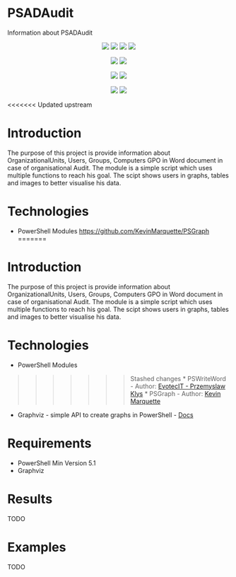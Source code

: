 # PSADAudit
Information about PSADAudit

<p align="center">
  <a href="https://www.powershellgallery.com/packages/PSADAudit"><img src="https://img.shields.io/codefactor/grade/github/oliwex/PSADAudit/MODULE?style=plastic"></a>
  <a href="https://www.powershellgallery.com/packages/PSADAudit"><img src="https://img.shields.io/tokei/lines/github/oliwex/PSADAudit"></a>
  <a href="https://www.powershellgallery.com/packages/PSADAudit"><img src="https://img.shields.io/powershellgallery/dt/PSADAudit"></a>
  <a href="https://www.powershellgallery.com/packages/PSADAudit"><img src="https://img.shields.io/powershellgallery/v/PSADAudit"></a>
</p>
<p align="center">
  <a href="https://www.powershellgallery.com/packages/PSADAudit"><img src="https://img.shields.io/github/languages/count/oliwex/PSADAudit"></a>
  <a href="https://www.powershellgallery.com/packages/PSADAudit"><img src="https://img.shields.io/github/languages/top/oliwex/PSADAudit"></a>
</p>
<p align="center">
    <a href="https://github.com/oliwex/PSADAudit"><img src="https://img.shields.io/github/repo-size/oliwex/PSADAudit"></a>
    <a href="https://github.com/oliwex/PSADAudit"><img src="https://img.shields.io/github/languages/code-size/oliwex/PSADAudit"></a>
</p>
<p align="center">
  <a href="https://github.com/oliwex"><img src="https://img.shields.io/github/followers/oliwex?style=social"></a>
  <a href="https://github.com/oliwex/PSADAudit"><img src="https://img.shields.io/github/stars/oliwex/PSADAudit?style=social"></a>
</p>

<<<<<<< Updated upstream


# Introduction
The purpose of this project is provide information about OrganizationalUnits, Users, Groups, Computers GPO in Word document in case of organisational Audit. The module is a simple script which uses multiple functions to reach his goal. The scipt shows users in graphs, tables and images to better visualise his data.
# Technologies
* PowerShell Modules https://github.com/KevinMarquette/PSGraph
=======
# Introduction
The purpose of this project is provide information about OrganizationalUnits, Users, Groups, Computers GPO in Word document in case of organisational Audit. The module is a simple script which uses multiple functions to reach his goal. The scipt shows users in graphs, tables and images to better visualise his data.
# Technologies
* PowerShell Modules
>>>>>>> Stashed changes
    * PSWriteWord - Author: [EvotecIT - Przemyslaw Klys](https://github.com/EvotecIT/PSWriteWord)
    * PSGraph - Author: [Kevin Marquette](https://github.com/KevinMarquette/PSGraph)
* Graphviz - simple API to create graphs in PowerShell - [Docs](https://graphviz.org/)
# Requirements
* PowerShell Min Version 5.1
* Graphviz
# Results
TODO
# Examples
TODO